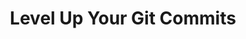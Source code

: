 <h1 align="center" style="width: 100%; height: 100%;font-weight: bold;">Level Up Your Git Commits</h1>

```shell
git commit -m "feat: message"
```

- `feat` : **Introducing New Features**
  
  - When you add an exciting new feature, use ``feat`` commit type.



```shell
git commit -m "fix: message"
```

- `fix` : **Fixing Bugs**
  
  - Addressing a bug? Utilize 'fix' commit type to highlight that the commit resolves an issue or a problem in the codebase.



```shell
git commit -m "chore: message"
```

- `chore` : **Miscellaneous Changes**
  
  - For non-feature/non-fix updates, like updating dependencies or performing routine tasks, use `chore` commit type.


```shell
git commit -m "refactor: message"
```

- `refactor` : **Code Refactoring**
  
  - When you improve the structure or readability of the code without adding features or fixing bugs, use `refactor` commit type.



```shell
git commit -m "docs: message"
```

- `docs` : **Documentation Updates**
  
  - Updating project documentation? Whether it's the README or other relevant files, `docs` commit type keeps the documentation up to date.



```shell
git commit -m "style: message"
```

- `style` :  **Code Formatting**
  - For changes that don't affect code behavior but enhance code style or formatting, like whitespace or missing semi-colons, use `style` commit type.



```shell
git commit -m "test: message"
```

- `test` : **Testing Updates**
  
  - When you add or modify tests to ensure code quality and reliability, use `test` commit type to keep track of testing efforts.



```shell
git commit -m "perf: message"
```

- `pref` : **Performance Improvements**
  
  - Use `perf` commit type to communicate enhancements that make your code faster and more efficient.


```shell
git commit -m "ci: message"
```

- `ci` : **Continuous Integration**
  
  - Changes related to continuous integration, such as configuring pipelines or adjusting build processes, should use the `ci` commit type.



```shell
git commit -m "build: message"
```

- `build` : **Build System Updates**
  
  - For changes impacting the build system or external dependencies, such as package updates or build script modifications, use `build` commit type.



```shell
git commit -m "revert: message"
```

- `revert` : **Reverting Changes**
  
  - Mistakes happen! If you need to undo a previous commit, use `revert` commit type to roll back changes and restore the previous state.
